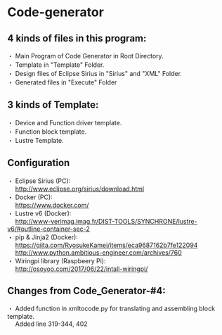 # Code-generator
## 4 kinds of files in this program:
・ Main Program of Code Generator in Root Directory. <br />
・ Template in "Template" Folder. <br />
・ Design files of Eclipse Sirius in "Sirius" and "XML" Folder. <br />
・ Generated files in "Execute" Folder <br />

## 3 kinds of Template:
・ Device and Function driver template. <br />
・ Function block template. <br />
・ Lustre Template.

## Configuration
・ Eclipse Sirius (PC): <br/>
&emsp; http://www.eclipse.org/sirius/download.html <br />
・ Docker (PC): <br />
&emsp; https://www.docker.com/ <br />
・ Lustre v6 (Docker): <br />
&emsp; http://www-verimag.imag.fr/DIST-TOOLS/SYNCHRONE/lustre-v6/#outline-container-sec-2 <br />
・ pip & Jinja2 (Docker): <br />
&emsp; https://qiita.com/RyosukeKamei/items/eca9687162b7fe122094 <br />
&emsp; http://www.python.ambitious-engineer.com/archives/760 <br />
・ Wiringpi library (Raspbeery Pi): <br />
&emsp; http://osoyoo.com/2017/06/22/intall-wiringpi/ <br />

## Changes from Code_Generator-#4:
・ Added function in xmltocode.py for translating and assembling block template. <br />
&emsp; Added line 319-344, 402 <br />
<br />
